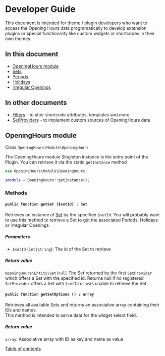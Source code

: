 # Developer Guide
This document is intended for theme / plugin developers who want to access the Opening Hours data programatically
to develop extension plugins or special functionality like custom widgets or shortcodes in their own themes.

## In this document
* [OpeningHours module](#opening-hours-module)
* [Sets](#sets)
* [Periods](#periods)
* [Holidays](#holidays)
* [Irregular Openings](#irregular-openings)

## In other documents
* [Filters](./filters.md) - to alter shortcode attributes, templates and more
* [SetProviders](./set-providers.md) - to implement custom sources of OpeningHours data

## <a name="opening-hours-module"></a> OpeningHours module
Class `OpeningHours\Module\OpeningHours`

The OpeningHours module Singleton instance is the entry point of the Plugin. You can retrieve it via the static `getInstance` method
```php
use OpeningHours\Module\OpeningHours;

$module = OpeningHours::getInstance();
```

### Methods

#### `public function getSet ($setId) : Set`
Retrieves an instance of [Set](#sets) by the specified `$setId`.
You will probably want to use this method to retrieve a Set to get the associated Periods, Holidays or Irregular Openings

##### Parameters
* `$setId` (`int|string`): The id of the Set to retrieve

##### Return value
`OpeningHours\Entity\Set|null` The Set returned by the first [`SetProvider`](./set-providers.md) which offers a Set with the specified id.
Returns null if no registered `SetProvider` offers a Set with `$setId` or was unable to retrieve the Set.

#### `public function getSetOptions () : array`
Retrieves all available Sets and returns an associative array containing their IDs and names.  
This method is intended to serve data for the widget select field.

##### Return value
`array`: Associative array with ID as key and name as value

[Table of contents](./../README.md)


